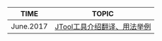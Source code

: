 | TIME      | TOPIC                                    |
| --------- | ---------------------------------------- |
| June.2017 | [JTool工具介绍翻译、用法举例](./JTool工具介绍翻译、用法举例/) |
